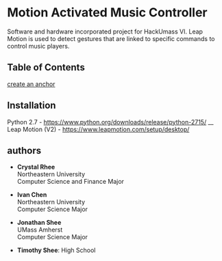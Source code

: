 # Motion Activated Music Controller
Software and hardware incorporated project for HackUmass VI. Leap Motion is used to detect gestures that are linked to specific commands to control music players.

## Table of Contents

[create an anchor](#anchors-in-markdown)

## Installation
  Python 2.7  - https://www.python.org/downloads/release/python-2715/ __
  Leap Motion (V2) - https://www.leapmotion.com/setup/desktop/

## authors
- **Crystal Rhee**  
  Northeastern University  
  Computer Science and Finance Major  

- **Ivan Chen**  
  Northeastern University  
  Computer Science Major  

- **Jonathan Shee**  
  UMass Amherst  
  Computer Science Major  

- **Timothy Shee**:
  High School  
